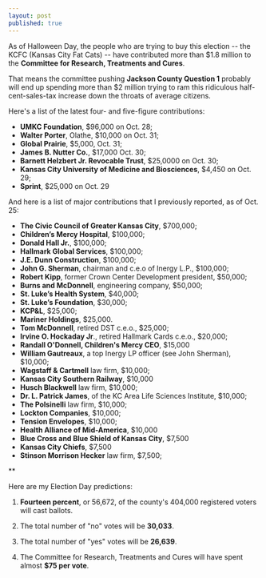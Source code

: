 ```yaml
---
layout: post
published: true
---
```


As of Halloween Day, the people who are trying to buy this election -- the KCFC (Kansas City Fat Cats) -- have contributed more than $1.8 million to the **Committee for Research, Treatments and Cures**. 

That means the committee pushing **Jackson County Question 1** probably will end up spending more than $2 million trying to ram this ridiculous half-cent-sales-tax increase down the throats of average citizens. 

Here's a list of the latest four- and five-figure contributions:

- **UMKC Foundation**, $96,000 on Oct. 28;
- **Walter Porter**, Olathe, $10,000 on Oct. 31;
- **Global Prairie**, $5,000, Oct. 31;
- **James B. Nutter Co.**, $17,000 Oct. 30;
- **Barnett Helzbert Jr. Revocable Trust**, $25,0000 on Oct. 30;
- **Kansas City University of Medicine and Biosciences**, $4,450 on Oct. 29;
- **Sprint**, $25,000 on Oct. 29

And here is a list of major contributions that I previously reported, as of Oct. 25:

-  **The Civic Council of Greater Kansas City**, $700,000;
-  **Children’s Mercy Hospital**, $100,000;
-  **Donald Hall Jr.**, $100,000;
-  **Hallmark Global Services**, $100,000;
-  **J.E. Dunn Construction**, $100,000;
-  **John G. Sherman**, chairman and c.e.o of Inergy L.P., $100,000;
-  **Robert Kipp**, former Crown Center Development president, $50,000;
-  **Burns and McDonnell**, engineering company, $50,000;
-  **St. Luke’s Health System**, $40,000;
-  **St. Luke’s Foundation**, $30,000;
-  **KCP&L**, $25,000;
-  **Mariner Holdings**, $25,000.
-  **Tom McDonnell**, retired DST c.e.o., $25,000;
-  **Irvine O. Hockaday Jr**., retired Hallmark Cards c.e.o., $20,000;
-  **Randall O'Donnell, Children's Mercy CEO**, $15,000 
-  **William Gautreaux**, a top Inergy LP officer (see John Sherman), $10,000;
-  **Wagstaff & Cartmell** law firm, $10,000;
-  **Kansas City Southern Railway**, $10,000  
-  **Husch Blackwell** law firm, $10,000;
-  **Dr. L. Patrick James**, of the KC Area Life Sciences Institute, $10,000;
-  **The Polsinelli** law firm, $10,000;
-  **Lockton Companies**, $10,000;
-  **Tension Envelopes**, $10,000;
-  **Health Alliance of Mid-America**, $10,000
-  **Blue Cross and Blue Shield of Kansas City**, $7,500
-  **Kansas City Chiefs**, $7,500
-  **Stinson Morrison Hecker** law firm, $7,500;

** 

Here are my Election Day predictions:

1. **Fourteen percent**, or 56,672, of the county's 404,000 registered voters will cast ballots.

2. The total number of "no" votes will be **30,033**.

3. The total number of "yes" votes will be **26,639**.

4. The Committee for Research, Treatments and Cures will have spent almost **$75 per vote**.
